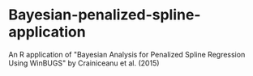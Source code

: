 # Bayesian-penalized-spline-application
An R application of "Bayesian Analysis for Penalized Spline Regression Using WinBUGS" by Crainiceanu et al. (2015)
